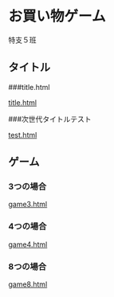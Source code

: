# お買い物ゲーム
特支５班
## タイトル
###title.html

[title.html](https://hi-raaaaaaaaaaaaaaaaaaaaaaaaaaa.github.io/shopping/title.html)

###次世代タイトルテスト

[test.html](https://hi-raaaaaaaaaaaaaaaaaaaaaaaaaaa.github.io/shopping/test.html)

## ゲーム
### 3つの場合

[game3.html](https://hi-raaaaaaaaaaaaaaaaaaaaaaaaaaa.github.io/shopping/game3.html)


### 4つの場合

[game4.html](https://hi-raaaaaaaaaaaaaaaaaaaaaaaaaaa.github.io/shopping/game4.html)


### 8つの場合

[game8.html](https://hi-raaaaaaaaaaaaaaaaaaaaaaaaaaa.github.io/shopping/game8.html)
